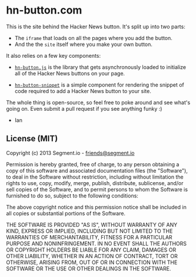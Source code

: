 
# hn-button.com

This is the site behind the Hacker News button. It's split up into two parts:

- The `iframe` that loads on all the pages where you add the button.
- And the the `site` itself where you make your own button.

It also relies on a few key components:

- [`hn-button.js`](https://github.com/segmentio/hn-button.js) is the library that gets asynchronously loaded to initialize all of the Hacker News buttons on your page.

- [`hn-button-snippet`](https://github.com/segmentio/hn-button-snippet) is a simple component for rendering the snippet of code required to add a Hacker News button to your site.

The whole thing is open-source, so feel free to poke around and see what's going on. Even submit a pull request if you see anything funky :)

- Ian


## License (MIT)

Copyright (c) 2013 Segment.io - friends@segment.io

Permission is hereby granted, free of charge, to any person obtaining a copy of this software and associated documentation files (the "Software"), to deal in the Software without restriction, including without limitation the rights to use, copy, modify, merge, publish, distribute, sublicense, and/or sell copies of the Software, and to permit persons to whom the Software is furnished to do so, subject to the following conditions:

The above copyright notice and this permission notice shall be included in all copies or substantial portions of the Software.

THE SOFTWARE IS PROVIDED "AS IS", WITHOUT WARRANTY OF ANY KIND, EXPRESS OR IMPLIED, INCLUDING BUT NOT LIMITED TO THE WARRANTIES OF MERCHANTABILITY, FITNESS FOR A PARTICULAR PURPOSE AND NONINFRINGEMENT. IN NO EVENT SHALL THE AUTHORS OR COPYRIGHT HOLDERS BE LIABLE FOR ANY CLAIM, DAMAGES OR OTHER LIABILITY, WHETHER IN AN ACTION OF CONTRACT, TORT OR OTHERWISE, ARISING FROM, OUT OF OR IN CONNECTION WITH THE SOFTWARE OR THE USE OR OTHER DEALINGS IN THE SOFTWARE.